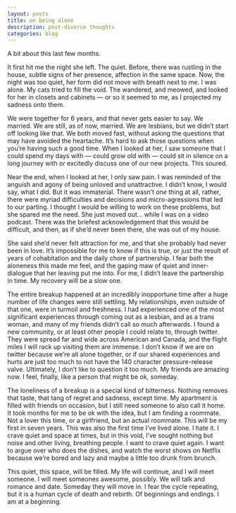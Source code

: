 ```yaml
---
layout: posts
title: on being alone
description: post-divorce thoughts
categories: blog
---
```


A bit about this last few months.

It first hit me the night she left. The quiet. Before, there was rustling in the house, subtle signs of her presence, affection in the same space. Now, the night was too quiet, her form did not move with breath next to me. I was alone. My cats tried to fill the void. The wandered, and meowed, and looked for her in closets and cabinets — or so it seemed to me, as I projected my sadness onto them.

We were together for 6 years, and that never gets easier to say. We married. We are still, as of now, married. We are lesbians, but we didn’t start off looking like that. We both moved fast, without asking the questions that may have avoided the heartache. It’s hard to ask those questions when you’re having such a good time. When I looked at her, I saw someone that I could spend my days with — could grow old with — could sit in silence on a long journey with or excitedly discuss one of our new projects. This soured.

Near the end, when I looked at her, I only saw pain. I was reminded of the anguish and agony of being unloved and unattractive. I didn’t know, I would say, what I did. But it was immaterial. There wasn’t *one* thing at all, rather, there were myriad difficulties and decisions and micro-agressions that led to our parting. I thought I would be willing to work on these problems, but she spared me the need. She just moved out… while I was on a video podcast. There was the briefest acknowledgement that this would be difficult, and then, as if she’d never been there, she was out of my house.

She said she’d never felt attraction for me, and that she probably had never been in love. It’s impossible for me to know if this is true, or just the result of years of cohabitation and the daily chore of partnership. I fear both the aloneness this made me feel, and the gaping maw of quiet and inner-dialogue that her leaving put me into. For me, I didn’t leave the partnership in time. My recovery will be a slow one.

The entire breakup happened at an incredibly inopportune time after a huge number of life changes were still settling. My relationships, even outside of that one, were in turmoil and freshness. I had experienced one of the most significant experiences through coming out as a lesbian, and as a trans woman, and many of my friends didn’t call so much afterwards. I found a new community, or at least other people I could relate to, through twitter. They were spread far and wide across American and Canada, and the flight miles I will rack up visiting them are immense. I don’t know if we are on twitter because we’re all alone together, or if our shared experiences and hurts are just too much to not have the 140 character pressure-release valve. Ultimately, I don’t like to question it too much. My friends are amazing now. I feel, finally, like a person that might be ok, someday.

The loneliness of a breakup is a special kind of bitterness. Nothing removes that taste, that tang of regret and sadness, except time. My apartment is filled with friends on occasion, but I still need someone to also call it home. It took months for me to be ok with the idea, but I am finding a roommate. Not a lover this time, or a girlfriend, but an actual roommate. This will be my first in seven years. This was also the first time I’ve lived alone. I hate it. I crave quiet and space at times, but in this void, I’ve sought nothing but noise and other living, breathing people. I want to crave quiet again. I want to argue over who does the dishes, and watch the worst shows on Netflix because we’re bored and lazy and maybe a little too drunk from brunch.

This quiet, this space, will be filled. My life will continue, and I will meet someone. I will meet someones awesome, possibly. We will talk and romance and date. Someday they will move in. I fear the cycle repeating, but it is a human cycle of death and rebirth. Of beginnings and endings. I am at a beginning.
